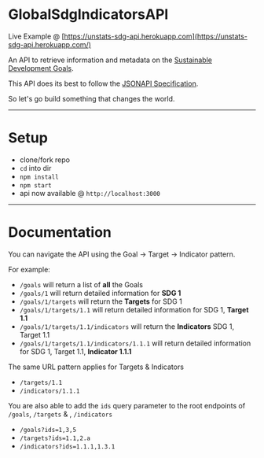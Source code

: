 # GlobalSdgIndicatorsAPI
Live Example @ [https://unstats-sdg-api.herokuapp.com](https://unstats-sdg-api.herokuapp.com/)

An API to retrieve information and metadata on the [Sustainable Development Goals](http://www.un.org/sustainabledevelopment/sustainable-development-goals/). 

This API does its best to follow the [JSONAPI Specification](http://jsonapi.org/).

So let's go build something that changes the world.

---

# Setup
- clone/fork repo
- `cd` into dir
- `npm install`
- `npm start`
- api now available @ `http://localhost:3000`

---
# Documentation
You can navigate the API using the Goal -> Target -> Indicator pattern.

For example:

- `/goals` will return a list of **all** the Goals
- `/goals/1` will return detailed information for **SDG 1**
- `/goals/1/targets` will return the **Targets** for SDG 1
- `/goals/1/targets/1.1` will return detailed information for SDG 1, **Target 1.1**
- `/goals/1/targets/1.1/indicators` will return the **Indicators** SDG 1, Target 1.1
- `/goals/1/targets/1.1/indicators/1.1.1` will return detailed information for SDG 1, Target 1.1, **Indicator 1.1.1**

The same URL pattern applies for Targets & Indicators

- `/targets/1.1`
- `/indicators/1.1.1`

You are also able to add the `ids` query parameter to the root endpoints of `/goals`, `/targets` & , `/indicators`

- `/goals?ids=1,3,5`
- `/targets?ids=1.1,2.a`
- `/indicators?ids=1.1.1,1.3.1`